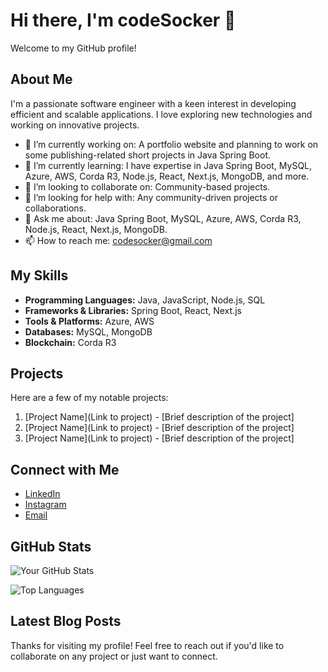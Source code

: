# Hi there, I'm codeSocker 👋

Welcome to my GitHub profile!

## About Me

I'm a passionate software engineer with a keen interest in developing efficient and scalable applications. I love exploring new technologies and working on innovative projects.

- 🔭 I’m currently working on: A portfolio website and planning to work on some publishing-related short projects in Java Spring Boot.
- 🌱 I’m currently learning: I have expertise in Java Spring Boot, MySQL, Azure, AWS, Corda R3, Node.js, React, Next.js, MongoDB, and more.
- 👯 I’m looking to collaborate on: Community-based projects.
- 🤔 I’m looking for help with: Any community-driven projects or collaborations.
- 💬 Ask me about: Java Spring Boot, MySQL, Azure, AWS, Corda R3, Node.js, React, Next.js, MongoDB.
- 📫 How to reach me: codesocker@gmail.com

## My Skills

- **Programming Languages:** Java, JavaScript, Node.js, SQL
- **Frameworks & Libraries:** Spring Boot, React, Next.js
- **Tools & Platforms:** Azure, AWS
- **Databases:** MySQL, MongoDB
- **Blockchain:** Corda R3

## Projects

Here are a few of my notable projects:

1. [Project Name](Link to project) - [Brief description of the project]
2. [Project Name](Link to project) - [Brief description of the project]
3. [Project Name](Link to project) - [Brief description of the project]

## Connect with Me

- [LinkedIn](https://www.linkedin.com/in/himanshu-doye/)
- [Instagram](https://www.instagram.com/codesocker/?igshid=ODR5MmRkdmg4eGQ3)
- [Email](mailto:codesocker@gmail.com)

## GitHub Stats

![Your GitHub Stats](https://github-readme-stats.vercel.app/api?username=codeSocker&show_icons=true&theme=radical)

![Top Languages](https://github-readme-stats.vercel.app/api/top-langs/?username=codeSocker&layout=compact&theme=radical)

## Latest Blog Posts

<!-- BLOG-POST-LIST:START -->
<!-- BLOG-POST-LIST:END -->

Thanks for visiting my profile! Feel free to reach out if you'd like to collaborate on any project or just want to connect.
